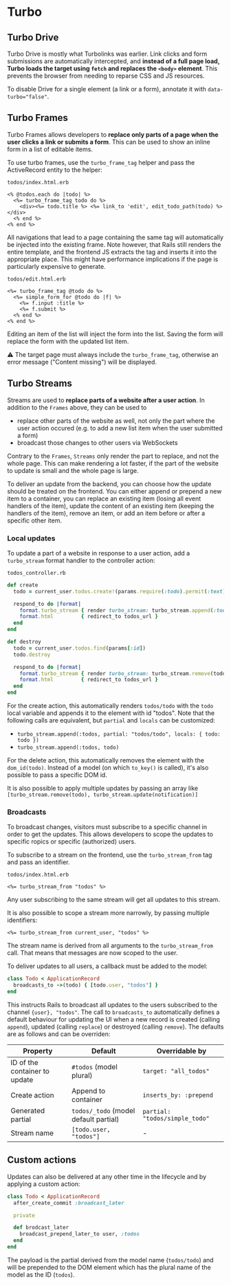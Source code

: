 # Turbo

## Turbo Drive

Turbo Drive is mostly what Turbolinks was earlier. Link clicks and form submissions are automatically intercepted, and **instead of a full page load, Turbo loads the target using `fetch` and replaces the `<body>` element**. This prevents the browser from needing to reparse CSS and JS resources.

To disable Drive for a single element (a link or a form), annotate it with `data-turbo="false"`.

## Turbo Frames

Turbo Frames allows developers to **replace only parts of a page when the user clicks a link or submits a form**. This can be used to show an inline form in a list of editable items.

To use turbo frames, use the `turbo_frame_tag` helper and pass the ActiveRecord entity to the helper:

`todos/index.html.erb`

```erb
<% @todos.each do |todo| %>
  <%= turbo_frame_tag todo do %>
    <div><%= todo.title %> <%= link_to 'edit', edit_todo_path(todo) %></div>
  <% end %>
<% end %>
```

All navigations that lead to a page containing the same tag will automatically be injected into the existing frame. Note however, that Rails still renders the entire template, and the frontend JS extracts the tag and inserts it into the appropriate place. This might have performance implications if the page is particularly expensive to generate.

`todos/edit.html.erb`

```erb
<%= turbo_frame_tag @todo do %>
  <%= simple_form_for @todo do |f| %>
    <%= f.input :title %>
    <%= f.submit %>
  <% end %>
<% end %>
```

Editing an item of the list will inject the form into the list. Saving the form will replace the form with the updated list item.

⚠ The target page must always include the `turbo_frame_tag`, otherwise an error message ("Content missing") will be displayed.

## Turbo Streams

Streams are used to **replace parts of a website after a user action**. In addition to the `Frames` above, they can be used to

* replace other parts of the website as well, not only the part where the user action occured (e.g. to add a new list item when the user submitted a form)
* broadcast those changes to other users via WebSockets

Contrary to the `Frames`, `Streams` only render the part to replace, and not the whole page. This can make rendering a lot faster, if the part of the website to update is small and the whole page is large.

To deliver an update from the backend, you can choose how the update should be treated on the frontend. You can either append or prepend a new item to a container, you can replace an existing item (losing all event handlers of the item), update the content of an existing item (keeping the handlers of the item), remove an item, or add an item before or after a specific other item.

### Local updates

To update a part of a website in response to a user action, add a `turbo_stream` format handler to the controller action:

`todos_controller.rb`

```rb
def create
  todo = current_user.todos.create!(params.require(:todo).permit(:text))

  respond_to do |format|
    format.turbo_stream { render turbo_stream: turbo_stream.append(:todos, partial: "todos/todo", locals: { todo: todo }) }
    format.html         { redirect_to todos_url }
  end
end

def destroy
  todo = current_user.todos.find(params[:id])
  todo.destroy

  respond_to do |format|
    format.turbo_stream { render turbo_stream: turbo_stream.remove(todo) }
    format.html         { redirect_to todos_url }
  end
end
```

For the create action, this automatically renders `todos/todo` with the `todo` local variable and appends it to the element with id "todos". Note that the following calls are equivalent, but `partial`  and `locals` can be customized:

* `turbo_stream.append(:todos, partial: "todos/todo", locals: { todo: todo })`
* `turbo_stream.append(:todos, todo)`

For the delete action, this automatically removes the element with the `dom_id(todo)`. Instead of a model (on which `to_key()` is called), it's also possible to pass a specific DOM id.

It is also possible to apply multiple updates by passing an array like `[turbo_stream.remove(todo), turbo_stream.update(notification)]`

### Broadcasts

To broadcast changes, visitors must subscribe to a specific channel in order to get the updates. This allows developers to scope the updates to specific ropics or specific (authorized) users.

To subscribe to a stream on the frontend, use the `turbo_stream_from` tag and pass an identifier.

`todos/index.html.erb`

```erb
<%= turbo_stream_from "todos" %>
```

Any user subscribing to the same stream will get all updates to this stream.

It is also possible to scope a stream more narrowly, by passing multiple identifiers:

```erb
<%= turbo_stream_from current_user, "todos" %>
```

The stream name is derived from all arguments to the `turbo_stream_from` call. That means that messages are now scoped to the user.

To deliver updates to all users, a callback must be added to the model:

```ruby
class Todo < ApplicationRecord
  broadcasts_to ->(todo) { [todo.user, "todos"] }
end
```

This instructs Rails to broadcast all updates to the users subscribed to the channel `{user}, "todos"`. The call to `broadcasts_to` automatically defines a default behaviour for updating the UI when a new record is created (calling `append`), updated (calling `replace`) or destroyed (calling `remove`). The defaults are as follows and can be overriden:

| Property | Default | Overridable by |
|---|---|---|
| ID of the container to update | `#todos` (model plural) | `target: "all_todos"` |
| Create action | Append to container | `inserts_by: :prepend` |
| Generated partial | `todos/_todo` (model default partial) | `partial: "todos/simple_todo"` |
| Stream name | `[todo.user, "todos"]` | - |

## Custom actions

Updates can also be delivered at any other time in the lifecycle and by applying a custom action:

```ruby
class Todo < ApplicationRecord
  after_create_commit :broadcast_later

  private

  def brodcast_later
    broadcast_prepend_later_to user, :todos
  end
end
```

The payload is the partial derived from the model name (`todos/todo`) and will be prepended to the DOM element which has the plural name of the model as the ID (`todos`).
